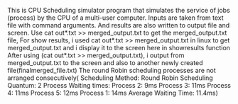 This is CPU Scheduling simulator program that simulates the service of jobs (process) by the CPU of a multi-user computer.
Inputs are taken from text file with command arguments. And results are also written to output file and screen.
Use cat out*.txt >> merged_output.txt to get the merged_output.txt file, 
For show results, i used cat out*.txt >> merged_output.txt in linux to get merged_output.txt and i display it to the screen here in showresults function
After using (cat out*.txt >> merged_output.txt),  i output from merged_output.txt to the screen and also to another newly created file(finalmerged_file.txt) 
The round Robin scheduling processes are not arranged consecutively(
Scheduling Method: Round Robin Scheduling
Quantum: 2
Process Waiting times:
Process 2: 9ms
Process 3: 11ms
Process 4: 11ms
Process 5: 12ms
Process 1: 14ms
Average Waiting Time: 11.4ms)

